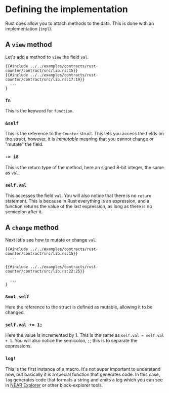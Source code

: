 # Defining the implementation

Rust does allow you to attach methods to the data.  This is done with an implementation (`impl`).  

## A `view` method

Let's add a method to `view` the field `val`.

```rust,noplayground,ignore
{{#include ../../examples/contracts/rust-counter/contract/src/lib.rs:15}}
{{#include ../../examples/contracts/rust-counter/contract/src/lib.rs:17:19}}
  ...
}
```

### `fn`

This is the keyword for `function`. 

### `&self`

This is the reference to the `Counter` struct. This lets you access the fields on the struct, however, it is _immutable_ meaning that you cannot change or "mutate" the field.

### `-> i8`

This is the return type of the method, here an signed 8-bit integer, the same as `val`.

### `self.val`

This accesses the field `val`. You will also notice that there is no `return` statement. This is because in Rust everything is an expression, and a function returns the value of the last expression, as long as there is no semicolon after it.

## A `change` method

Next let's see how to mutate or change `val`. 

```rust,noplayground,ignore
{{#include ../../examples/contracts/rust-counter/contract/src/lib.rs:15}}
  ...

{{#include ../../examples/contracts/rust-counter/contract/src/lib.rs:22:25}}
  
  ...
}
```

### `&mut self`

Here the reference to the struct is defined as mutable, allowing it to be changed.

### `self.val += 1;`

Here the value is incremented by 1.  This is the same as `self.val = self.val + 1`. You will also notice the semicolon, `;`; this is to separate the expressions.

### `log!`

This is the first instance of a macro. It's not super important to understand now, but basically it is a special function that generates code.  In this case, `log` generates code that formats a string and emits a log which you can see in [NEAR Explorer](https://explorer.near.org/) or other block-explorer tools.
